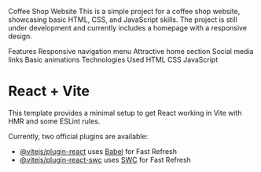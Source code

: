 Coffee Shop Website
This is a simple project for a coffee shop website, showcasing basic HTML, CSS, and JavaScript skills. The project is still under development and currently includes a homepage with a responsive design.

Features
Responsive navigation menu
Attractive home section
Social media links
Basic animations
Technologies Used
HTML
CSS
JavaScript

# React + Vite

This template provides a minimal setup to get React working in Vite with HMR and some ESLint rules.

Currently, two official plugins are available:

- [@vitejs/plugin-react](https://github.com/vitejs/vite-plugin-react/blob/main/packages/plugin-react/README.md) uses [Babel](https://babeljs.io/) for Fast Refresh
- [@vitejs/plugin-react-swc](https://github.com/vitejs/vite-plugin-react-swc) uses [SWC](https://swc.rs/) for Fast Refresh
